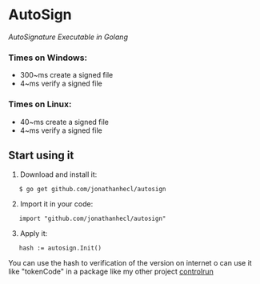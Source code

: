 # AutoSign
_AutoSignature Executable in Golang_

### Times on Windows:
* 300~ms create a signed file
* 4~ms verify a signed file
### Times on Linux:
* 40~ms create a signed file
* 4~ms verify a signed file

## Start using it
 1.  Download and install it:
 ```
    $ go get github.com/jonathanhecl/autosign
 ``` 
 2.  Import it in your code:
 ```
    import "github.com/jonathanhecl/autosign"
 ``` 
 3. Apply it:
 ```
    hash := autosign.Init()
 ``` 

You can use the hash to verification of the version on internet o can use it like "tokenCode" in a package like my other project [controlrun](https://github.com/jonathanhecl/controlrun)